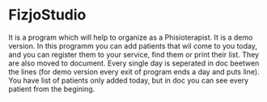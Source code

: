 # FizjoStudio
It is a program which will help to organize as a Phisioterapist. It is a demo version. In this programm you can add patients that wil come to you today, and you can register them to your service, find them or print their list. They are also moved to document. Every single day is seperated in doc beetwen the lines (for demo version every exit of program ends a day and puts line). You have list of patients only added today, but in doc you can see every patient from the begining.
